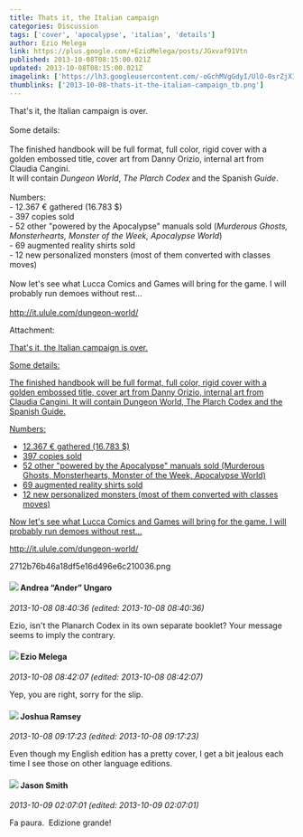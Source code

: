 ```yaml
---
title: Thats it, the Italian campaign
categories: Discussion
tags: ['cover', 'apocalypse', 'italian', 'details']
author: Ezio Melega
link: https://plus.google.com/+EzioMelega/posts/JGxvaf91Vtn
published: 2013-10-08T08:15:00.021Z
updated: 2013-10-08T08:15:00.021Z
imagelink: ['https://lh3.googleusercontent.com/-oGchMVgGdyI/UlO-0srZjXI/AAAAAAAAOZo/Cl0-EX7FwEI/w640-h863/2712b76b46a18df5e16d496e6c210036.png']
thumblinks: ['2013-10-08-thats-it-the-italian-campaign_tb.png']
---
```


That&#39;s it, the Italian campaign is over.<br /><br />Some details:<br /><br />The finished handbook will be full format, full color, rigid cover with a golden embossed title, cover art from Danny Orizio, internal art from Claudia Cangini.<br />It will contain <i>Dungeon World</i>, <i>The Plarch Codex</i> and the Spanish <i>Guide</i>.<br /><br />Numbers:<br />- 12.367 € gathered (16.783 $)<br />- 397 copies sold<br />- 52 other &quot;powered by the Apocalypse&quot; manuals sold (<i>Murderous Ghosts, Monsterhearts, Monster of the Week, Apocalypse World</i>)<br />- 69 augmented reality shirts sold<br />- 12 new personalized monsters (most of them converted with classes moves)<br /><br />Now let&#39;s see what Lucca Comics and Games will bring for the game. I will probably run demoes without rest...<br /><br /><a href="http://it.ulule.com/dungeon-world/" class="ot-anchor">http://it.ulule.com/dungeon-world/</a>


Attachment:

<a href='https://plus.google.com/photos/106208215013894151619/albums/5932294940561012321/5932294946732739954?sqi=100084733231320276299&sqsi=495ab0e7-7352-40c7-9718-677d19c9273e'>That's it, the Italian campaign is over.

Some details:

The finished handbook will be full format, full color, rigid cover with a golden embossed title, cover art from Danny Orizio, internal art from Claudia Cangini.
It will contain Dungeon World, The Plarch Codex and the Spanish Guide.

Numbers:
- 12.367 € gathered (16.783 $)
- 397 copies sold
- 52 other "powered by the Apocalypse" manuals sold (Murderous Ghosts, Monsterhearts, Monster of the Week, Apocalypse World)
- 69 augmented reality shirts sold
- 12 new personalized monsters (most of them converted with classes moves)

Now let's see what Lucca Comics and Games will bring for the game. I will probably run demoes without rest...

http://it.ulule.com/dungeon-world/</a>


2712b76b46a18df5e16d496e6c210036.png
<div id='comment z12pyrkookiosrd3b23kwluxunzrvjk0q'>
  <h4><img src='{{site.baseurl}}//images/avatars/101858129259810209234_photo.jpg'> Andrea “Ander” Ungaro</h4>
      <p><cite>2013-10-08 08:40:36 (edited: 2013-10-08 08:40:36)</cite></p>
        <p>Ezio, isn&#39;t the Planarch Codex in its own separate booklet? Your message seems to imply the contrary.</p>
</div>
        

<div id='comment z12pyrkookiosrd3b23kwluxunzrvjk0q'>
  <h4><img src='{{site.baseurl}}//images/avatars/106208215013894151619_photo.jpg'> Ezio Melega</h4>
      <p><cite>2013-10-08 08:42:07 (edited: 2013-10-08 08:42:07)</cite></p>
        <p>Yep, you are right, sorry for the slip.</p>
</div>
        

<div id='comment z12pyrkookiosrd3b23kwluxunzrvjk0q'>
  <h4><img src='{{site.baseurl}}//images/avatars/116047019277221335862_photo.jpg'> Joshua Ramsey</h4>
      <p><cite>2013-10-08 09:17:23 (edited: 2013-10-08 09:17:23)</cite></p>
        <p>Even though my English edition has a pretty cover, I get a bit jealous each time I see those on other language editions.</p>
</div>
        

<div id='comment z12pyrkookiosrd3b23kwluxunzrvjk0q'>
  <h4><img src='{{site.baseurl}}//images/avatars/110118147113798149578_photo.jpg'> Jason Smith</h4>
      <p><cite>2013-10-09 02:07:01 (edited: 2013-10-09 02:07:01)</cite></p>
        <p>Fa paura.  Edizione grande!</p>
</div>
        